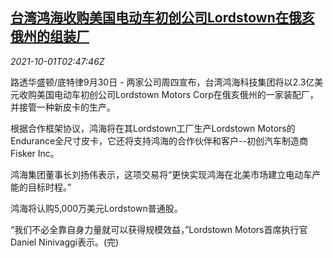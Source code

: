 <!--1633057262000-->
[台湾鸿海收购美国电动车初创公司Lordstown在俄亥俄州的组装厂](https://cn.reuters.com/article/tw-hon-hai-us-lordstown-1001-idCNKBS2GR2PY)
------

<div><i>2021-10-01T02:47:46Z</i></div><p>路透华盛顿/底特律9月30日 - 两家公司周四宣布，台湾鸿海科技集团将以2.3亿美元收购美国电动车初创公司Lordstown Motors Corp在俄亥俄州的一家装配厂，并接管一种新皮卡的生产。</p><p>根据合作框架协议，鸿海将在其Lordstown工厂生产Lordstown Motors的Endurance全尺寸皮卡，它还将支持鸿海的合作伙伴和客户--初创汽车制造商Fisker Inc。</p><p>鸿海集团董事长刘扬伟表示，这项交易将“更快实现鸿海在北美市场建立电动车产能的目标时程。”</p><p>鸿海将认购5,000万美元Lordstown普通股。</p><p>“我们不必全靠自身力量就可以获得规模效益，”Lordstown Motors首席执行官Daniel Ninivaggi表示。(完)</p>
